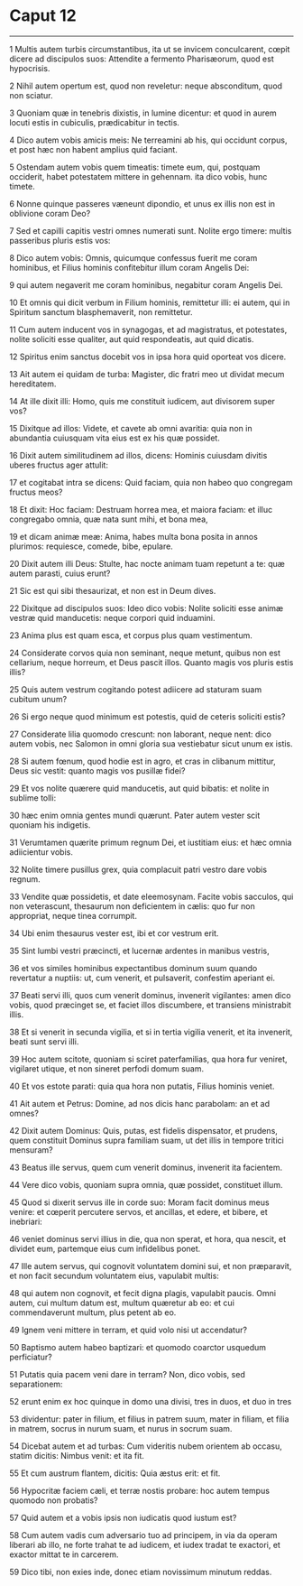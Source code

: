 # Caput 12

***

1 Multis autem turbis circumstantibus, ita ut se invicem conculcarent, cœpit dicere ad discipulos suos: Attendite a fermento Pharisæorum, quod est hypocrisis.

2 Nihil autem opertum est, quod non reveletur: neque absconditum, quod non sciatur.

3 Quoniam quæ in tenebris dixistis, in lumine dicentur: et quod in aurem locuti estis in cubiculis, prædicabitur in tectis.

4 Dico autem vobis amicis meis: Ne terreamini ab his, qui occidunt corpus, et post hæc non habent amplius quid faciant.

5 Ostendam autem vobis quem timeatis: timete eum, qui, postquam occiderit, habet potestatem mittere in gehennam. ita dico vobis, hunc timete.

6 Nonne quinque passeres væneunt dipondio, et unus ex illis non est in oblivione coram Deo?

7 Sed et capilli capitis vestri omnes numerati sunt. Nolite ergo timere: multis passeribus pluris estis vos:

8 Dico autem vobis: Omnis, quicumque confessus fuerit me coram hominibus, et Filius hominis confitebitur illum coram Angelis Dei:

9 qui autem negaverit me coram hominibus, negabitur coram Angelis Dei.

10 Et omnis qui dicit verbum in Filium hominis, remittetur illi: ei autem, qui in Spiritum sanctum blasphemaverit, non remittetur.

11 Cum autem inducent vos in synagogas, et ad magistratus, et potestates, nolite soliciti esse qualiter, aut quid respondeatis, aut quid dicatis.

12 Spiritus enim sanctus docebit vos in ipsa hora quid oporteat vos dicere.

13 Ait autem ei quidam de turba: Magister, dic fratri meo ut dividat mecum hereditatem.

14 At ille dixit illi: Homo, quis me constituit iudicem, aut divisorem super vos?

15 Dixitque ad illos: Videte, et cavete ab omni avaritia: quia non in abundantia cuiusquam vita eius est ex his quæ possidet.

16 Dixit autem similitudinem ad illos, dicens: Hominis cuiusdam divitis uberes fructus ager attulit:

17 et cogitabat intra se dicens: Quid faciam, quia non habeo quo congregam fructus meos?

18 Et dixit: Hoc faciam: Destruam horrea mea, et maiora faciam: et illuc congregabo omnia, quæ nata sunt mihi, et bona mea,

19 et dicam animæ meæ: Anima, habes multa bona posita in annos plurimos: requiesce, comede, bibe, epulare.

20 Dixit autem illi Deus: Stulte, hac nocte animam tuam repetunt a te: quæ autem parasti, cuius erunt?

21 Sic est qui sibi thesaurizat, et non est in Deum dives.

22 Dixitque ad discipulos suos: Ideo dico vobis: Nolite soliciti esse animæ vestræ quid manducetis: neque corpori quid induamini.

23 Anima plus est quam esca, et corpus plus quam vestimentum.

24 Considerate corvos quia non seminant, neque metunt, quibus non est cellarium, neque horreum, et Deus pascit illos. Quanto magis vos pluris estis illis?

25 Quis autem vestrum cogitando potest adiicere ad staturam suam cubitum unum?

26 Si ergo neque quod minimum est potestis, quid de ceteris soliciti estis?

27 Considerate lilia quomodo crescunt: non laborant, neque nent: dico autem vobis, nec Salomon in omni gloria sua vestiebatur sicut unum ex istis.

28 Si autem fœnum, quod hodie est in agro, et cras in clibanum mittitur, Deus sic vestit: quanto magis vos pusillæ fidei?

29 Et vos nolite quærere quid manducetis, aut quid bibatis: et nolite in sublime tolli:

30 hæc enim omnia gentes mundi quærunt. Pater autem vester scit quoniam his indigetis.

31 Verumtamen quærite primum regnum Dei, et iustitiam eius: et hæc omnia adiicientur vobis.

32 Nolite timere pusillus grex, quia complacuit patri vestro dare vobis regnum.

33 Vendite quæ possidetis, et date eleemosynam. Facite vobis sacculos, qui non veterascunt, thesaurum non deficientem in cælis: quo fur non appropriat, neque tinea corrumpit.

34 Ubi enim thesaurus vester est, ibi et cor vestrum erit.

35 Sint lumbi vestri præcincti, et lucernæ ardentes in manibus vestris,

36 et vos similes hominibus expectantibus dominum suum quando revertatur a nuptiis: ut, cum venerit, et pulsaverit, confestim aperiant ei.

37 Beati servi illi, quos cum venerit dominus, invenerit vigilantes: amen dico vobis, quod præcinget se, et faciet illos discumbere, et transiens ministrabit illis.

38 Et si venerit in secunda vigilia, et si in tertia vigilia venerit, et ita invenerit, beati sunt servi illi.

39 Hoc autem scitote, quoniam si sciret paterfamilias, qua hora fur veniret, vigilaret utique, et non sineret perfodi domum suam.

40 Et vos estote parati: quia qua hora non putatis, Filius hominis veniet.

41 Ait autem et Petrus: Domine, ad nos dicis hanc parabolam: an et ad omnes?

42 Dixit autem Dominus: Quis, putas, est fidelis dispensator, et prudens, quem constituit Dominus supra familiam suam, ut det illis in tempore tritici mensuram?

43 Beatus ille servus, quem cum venerit dominus, invenerit ita facientem.

44 Vere dico vobis, quoniam supra omnia, quæ possidet, constituet illum.

45 Quod si dixerit servus ille in corde suo: Moram facit dominus meus venire: et cœperit percutere servos, et ancillas, et edere, et bibere, et inebriari:

46 veniet dominus servi illius in die, qua non sperat, et hora, qua nescit, et dividet eum, partemque eius cum infidelibus ponet.

47 Ille autem servus, qui cognovit voluntatem domini sui, et non præparavit, et non facit secundum voluntatem eius, vapulabit multis:

48 qui autem non cognovit, et fecit digna plagis, vapulabit paucis. Omni autem, cui multum datum est, multum quæretur ab eo: et cui commendaverunt multum, plus petent ab eo.

49 Ignem veni mittere in terram, et quid volo nisi ut accendatur?

50 Baptismo autem habeo baptizari: et quomodo coarctor usquedum perficiatur?

51 Putatis quia pacem veni dare in terram? Non, dico vobis, sed separationem:

52 erunt enim ex hoc quinque in domo una divisi, tres in duos, et duo in tres

53 dividentur: pater in filium, et filius in patrem suum, mater in filiam, et filia in matrem, socrus in nurum suam, et nurus in socrum suam.

54 Dicebat autem et ad turbas: Cum videritis nubem orientem ab occasu, statim dicitis: Nimbus venit: et ita fit.

55 Et cum austrum flantem, dicitis: Quia æstus erit: et fit.

56 Hypocritæ faciem cæli, et terræ nostis probare: hoc autem tempus quomodo non probatis?

57 Quid autem et a vobis ipsis non iudicatis quod iustum est?

58 Cum autem vadis cum adversario tuo ad principem, in via da operam liberari ab illo, ne forte trahat te ad iudicem, et iudex tradat te exactori, et exactor mittat te in carcerem.

59 Dico tibi, non exies inde, donec etiam novissimum minutum reddas.

